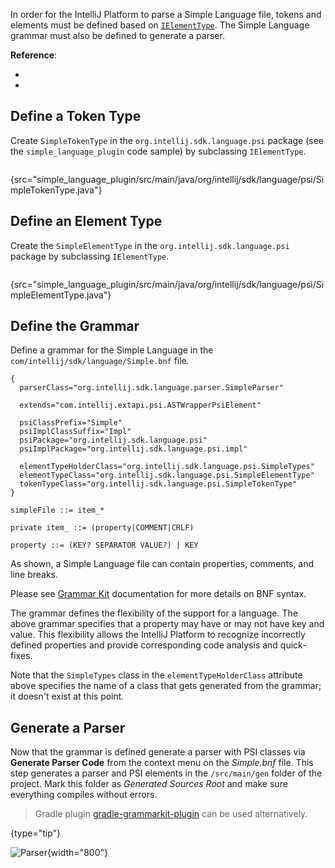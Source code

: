 [//]: # (title: 3. Grammar and Parser)

<!-- Copyright 2000-2022 JetBrains s.r.o. and other contributors. Use of this source code is governed by the Apache 2.0 license that can be found in the LICENSE file. -->

<include src="language_and_filetype.md" include-id="custom_language_tutorial_header"></include>

In order for the IntelliJ Platform to parse a Simple Language file, tokens and elements must be defined based on [`IElementType`](upsource:///platform/core-api/src/com/intellij/psi/tree/IElementType.java).
The Simple Language grammar must also be defined to generate a parser.

**Reference**:
- [](implementing_lexer.md)
- [](implementing_parser_and_psi.md)

## Define a Token Type
Create `SimpleTokenType` in the `org.intellij.sdk.language.psi` package (see the `simple_language_plugin` code sample) by subclassing `IElementType`.

```java
```
{src="simple_language_plugin/src/main/java/org/intellij/sdk/language/psi/SimpleTokenType.java"}

## Define an Element Type
Create the `SimpleElementType` in the `org.intellij.sdk.language.psi` package by subclassing `IElementType`.

```java
```
{src="simple_language_plugin/src/main/java/org/intellij/sdk/language/psi/SimpleElementType.java"}

## Define the Grammar
Define a grammar for the Simple Language in the `com/intellij/sdk/language/Simple.bnf` file.

```properties
{
  parserClass="org.intellij.sdk.language.parser.SimpleParser"

  extends="com.intellij.extapi.psi.ASTWrapperPsiElement"

  psiClassPrefix="Simple"
  psiImplClassSuffix="Impl"
  psiPackage="org.intellij.sdk.language.psi"
  psiImplPackage="org.intellij.sdk.language.psi.impl"

  elementTypeHolderClass="org.intellij.sdk.language.psi.SimpleTypes"
  elementTypeClass="org.intellij.sdk.language.psi.SimpleElementType"
  tokenTypeClass="org.intellij.sdk.language.psi.SimpleTokenType"
}

simpleFile ::= item_*

private item_ ::= (property|COMMENT|CRLF)

property ::= (KEY? SEPARATOR VALUE?) | KEY
```

As shown, a Simple Language file can contain properties, comments, and line breaks.

Please see [Grammar Kit](https://github.com/JetBrains/Grammar-Kit) documentation for more details on BNF syntax.

The grammar defines the flexibility of the support for a language.
The above grammar specifies that a property may have or may not have key and value.
This flexibility allows the IntelliJ Platform to recognize incorrectly defined properties and provide corresponding code analysis and quick-fixes.

Note that the `SimpleTypes` class in the `elementTypeHolderClass` attribute above specifies the name of a class that gets generated from the grammar; it doesn't exist at this point.

## Generate a Parser
Now that the grammar is defined generate a parser with PSI classes via **Generate Parser Code** from the context menu on the *Simple.bnf* file.
This step generates a parser and PSI elements in the `/src/main/gen` folder of the project.
Mark this folder as *Generated Sources Root* and make sure everything compiles without errors.

 >  Gradle plugin [gradle-grammarkit-plugin](https://github.com/JetBrains/gradle-grammar-kit-plugin) can be used alternatively.
 >
 {type="tip"}

![Parser](generated_parser.png){width="800"}
